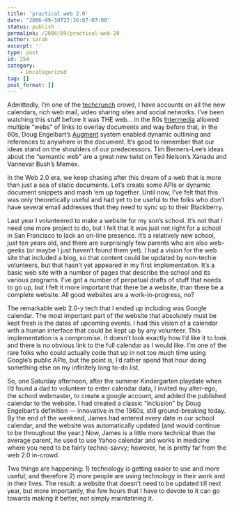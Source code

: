 ```yaml
---
title: 'practical web 2.0'
date: '2006-09-18T22:36:07-07:00'
status: publish
permalink: /2006/09/practical-web-20
author: sarah
excerpt: ''
type: post
id: 254
category:
    - Uncategorized
tag: []
post_format: []
---
```

Admittedly, I’m one of the [techcrunch](http://www.techcrunk.com) crowd, I have accounts on all the new calendars, rich web mail, video sharing sites and social networks. I’ve been watching this stuff before it was THE web… in the 80s [Intermedia](http://en.wikipedia.org/wiki/Intermedia_(hypertext)) allowed multiple “webs” of links to overlay documents and way before that, in the 60s, Doug Engelbart’s [Augment](http://hyperscope.org/hyperscope/src/demos/augmentinghumanintellect.opml) system enabled dynamic outlining and references to anywhere in the document. It’s good to remember that our ideas stand on the shoulders of our predecessors. Tim Berners-Lee’s ideas about the “semantic web” are a great new twist on Ted Nelson’s Xanadu and Vannevar Bush’s Memex.

In the Web 2.0 era, we keep chasing after this dream of a web that is more than just a sea of static documents. Let’s create some APIs or dynamic document snippets and mash ’em up together. Until now, I’ve felt that this was only theoretically useful and had yet to be useful to the folks who don’t have several email addresses that they need to sync up to their Blackberry.

Last year I volunteered to make a website for my son’s school. It’s not that I need one more project to do, but I felt that it was just not right for a school in San Francisco to lack an on-line presence. It’s a relatively new school, just ten years old, and there are surprisingly few parents who are also web-geeks (or maybe I just haven’t found them yet). I had a vision for the web site that included a blog, so that content could be updated by non-techie volunteers, but that hasn’t yet appeared in my first implementation. It’s a basic web site with a number of pages that describe the school and its various programs. I’ve got a number of perpetual drafts of stuff that needs to go up, but I felt it more important that there be a website, than there be a complete website. All good websites are a work-in-progress, no?

The remarkable web 2.0-y tech that I ended up including was Google calendar. The most important part of the website that absolutely must be kept fresh is the dates of upcoming events. I had this vision of a calendar with a human interface that could be kept up by any volunteer. This implementation is a compromise. It doesn’t look exactly how I’d like it to look and there is no obvious link to the full calendar as I would like. I’m one of the rare folks who could actually code that up in not too much time using Google’s public APIs, but the point is, I’d rather spend that hour doing something else on my infinitely long to-do list.

So, one Saturday afternoon, after the summer Kindergarten playdate when I’d found a dad to volunteer to enter calendar data, I invited my alter-ego, the school webmaster, to create a google account, and added the published calendar to the website. I had created a classic “inclusion” by Doug Engelbart’s definition — innovative in the 1960s, still ground-breaking today. By the end of the weekend, James had entered every date in our school calendar, and the website was automatically updated (and would continue to be throughout the year.) Now, James is a little more technical than the average parent, he used to use Yahoo calendar and works in medicine where you need to be fairly techno-savvy; however, he is pretty far from the web 2.0 in-crowd.

Two things are happening: 1) technology is getting easier to use and more useful; and therefore 2) more people are using technology in their work and in their lives. The result: a website that doesn’t need to be updated till next year, but more importantly, the few hours that I have to devote to it can go towards making it better, not simply maintatining it.